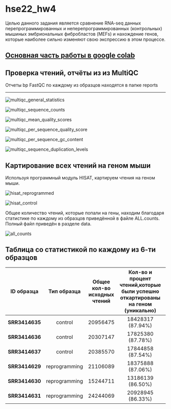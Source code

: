# hse22_hw4
Целью данного задания является сравнение RNA-seq данных перепрограммированных и неперепрограммированных (контрольных) мышиных эмбриональных фибробластов (MEFs) и нахождение генов, которые наиболее сильно изменяют свою экспрессию в этом процессе.
## [Основная часть работы в google colab](https://colab.research.google.com/drive/1t4w27XhR3qSJ25G13S88y68R2_zpcBM5?usp=sharing)
## Проверка чтений, отчёты из из MultiQC
Отчеты bp FastQC по каждому из образцов находятся в папке reports

***

![multiqc_general_statistics](sreenshots/multiqc_general_statistics.png)

![multiqc_sequence_counts](sreenshots/multicq_sequence_counts.png)

![multiqc_mean_quality_scores](sreenshots/multiqc_mean_quality_scores.png)

![multiqc_per_sequence_quality_score](sreenshots/multiqc_per_sequence_quality_score.png)

![multiqc_per_sequence_gc_content](sreenshots/multicq_per_sequence_gc_content.png)

![multiqc_sequence_duplication_levels](sreenshots/multiqc_sequence_duplication_levels.png)

## Картирование всех чтений на геном мыши
Используя программный модуль HISAT, картируем чтения на геном мыши.

![hisat_reprogrammed](sreenshots/hisat_r.png)

![hisat_control](sreenshots/hisat_c.png)

Общее количество чтений, которые попали на гены, находим благодаря статистике по каждому из образцов приведённой в файле ALL.counts. Полный файл приведён в разделе data.

![all_counts](sreenshots/all_counts.png)

## Таблица со статистикой по каждому из 6-ти образцов
| ID образца | Тип образца |  Общее кол-во исходных чтений   |Кол-во и процент чтений,которые были успешно откартированы на геном (уникально)             | Кол-во и процент чтений,которые были успешно откартированы на геном(не уникально)|      Общее кол-во чтений,          которые попали на гены       |
|   :---:        |    :---:      |      :---:        |      :---:        |  :---:            |           :---:               |  
| **SRR3414635** | control       | 20956475          | 18428317 (87.94%) |  1967548 (9.39%)  | 16275997  |
| **SRR3414636** | control       | 20307147          | 17825380 (87.78%) |  1931679 (9.51%)  | 15757580  |    
| **SRR3414637** | control       | 20385570          | 17844858 (87.54%) |  2002433 (9.82%)  | 15736978  |                 
| **SRR3414629** | reprogramming | 21106089          | 18375888 (87.06%) |  2134225 (10.11%) | 16699564  |                  
| **SRR3414630** | reprogramming | 15244711          | 13186139 (86.50%) |  1646541 (10.80%) | 11465324  |                
| **SRR3414631** | reprogramming | 24244069          | 20928945 (86.33%) |  2618741 (10.80%) | 18408851  |    
